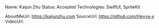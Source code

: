 Name: Kaijun Zhu
Status: Accepted
Technologies: SwiftUI, SpriteKit

AboutMeUrl: https://kaijunzhu.com
SourceUrl: https://github.com/Heyya-x
VideoUrl:

<!---
EXAMPLE
Name: John Appleseed
Status: Submitted <or> Winner <or> Distinguished <or> Rejected
Technologies: SwiftUI, RealityKit, CoreGraphic

AboutMeUrl: https://linkedin.com/in/johnappleseed
SourceUrl: https://github.com/johnappleseed/wwdc2025
VideoUrl: https://youtu.be/ABCDE123456
-->
